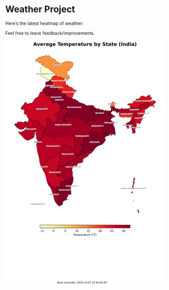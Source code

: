 # Weather Project

Here’s the latest heatmap of weather:

Feel free to leave feedback/improvements.

![India Heatmap](docs/assets/india_heatmap.png?v=DCCCE4)
